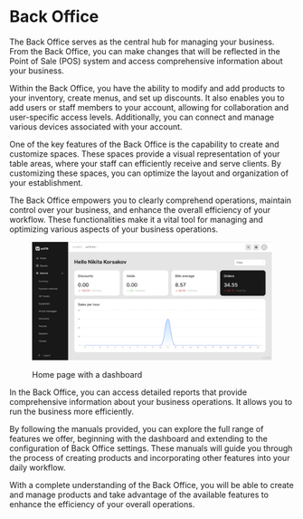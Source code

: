 # Back Office

The Back Office serves as the central hub for managing your business. From the Back Office, you can make changes that will be reflected in the Point of Sale (POS) system and access comprehensive information about your business.

Within the Back Office, you have the ability to modify and add products to your inventory, create menus, and set up discounts. It also enables you to add users or staff members to your account, allowing for collaboration and user-specific access levels. Additionally, you can connect and manage various devices associated with your account.

One of the key features of the Back Office is the capability to create and customize spaces. These spaces provide a visual representation of your table areas, where your staff can efficiently receive and serve clients. By customizing these spaces, you can optimize the layout and organization of your establishment.

The Back Office empowers you to clearly comprehend operations, maintain control over your business, and enhance the overall efficiency of your workflow. These functionalities make it a vital tool for managing and optimizing various aspects of your business operations.&#x20;

<figure><img src=".gitbook/assets/homepage.jpg" alt=""><figcaption><p>Home page with a dashboard</p></figcaption></figure>

In the Back Office, you can access detailed reports that provide comprehensive information about your business operations. It allows you to run the business more efficiently.

By following the manuals provided, you can explore the full range of features we offer, beginning with the dashboard and extending to the configuration of Back Office settings. These manuals will guide you through the process of creating products and incorporating other features into your daily workflow.

With a complete understanding of the Back Office, you will be able to create and manage products and take advantage of the available features to enhance the efficiency of your overall operations.
